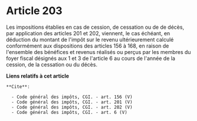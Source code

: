 # Article 203

Les impositions établies en cas de cession, de cessation ou de de décès, par application des articles 201 et 202, viennent,
le cas échéant, en déduction du montant de l'impôt sur le revenu ultérieurement calculé conformément aux dispositions des
articles 156 à 168, en raison de l'ensemble des bénéfices et revenus réalisés ou perçus par les membres du foyer fiscal
désignés aux 1 et 3 de l'article 6 au cours de l'année de la cession, de la cessation ou du décès.

**Liens relatifs à cet article**

	**Cite**:

	  - Code général des impôts, CGI. - art. 156 (V)
	  - Code général des impôts, CGI. - art. 201 (V)
	  - Code général des impôts, CGI. - art. 202 (V)
	  - Code général des impôts, CGI. - art. 6 (V)
